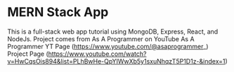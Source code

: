 # MERN Stack App
This is a full-stack web app tutorial using MongoDB, Express, React, and NodeJs.
Project comes from As A Programmer on YouTube
As A Programmer YT Page (https://www.youtube.com/@asaprogrammer_)
Project Page (https://www.youtube.com/watch?v=HwCqsOis894&list=PLhBwHe-QpYIWwXb5y1sxuNhqzT5P1D1z-&index=1)